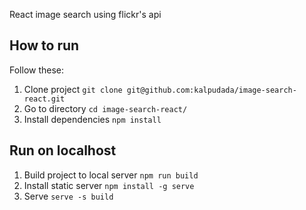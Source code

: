 React image search using flickr's api

## How to run

Follow these:<br>
1. Clone project `git clone git@github.com:kalpudada/image-search-react.git`<br>
2. Go to directory `cd image-search-react/`<br>
3. Install dependencies `npm install`<br>

## Run on localhost

1. Build project to local server `npm run build`<br>
2. Install static server `npm install -g serve`<br>
3. Serve `serve -s build`<br>